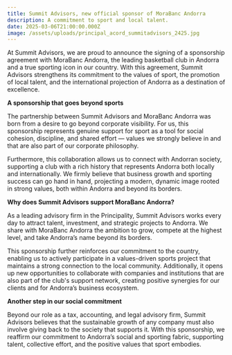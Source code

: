 ```yaml
---
title: Summit Advisors, new official sponsor of MoraBanc Andorra
description: A commitment to sport and local talent.
date: 2025-03-06T21:00:00.000Z
image: /assets/uploads/principal_acord_summitadvisors_2425.jpg
---
```

At Summit Advisors, we are proud to announce the signing of a sponsorship agreement with MoraBanc Andorra, the leading basketball club in Andorra and a true sporting icon in our country. With this agreement, Summit Advisors strengthens its commitment to the values of sport, the promotion of local talent, and the international projection of Andorra as a destination of excellence. 

**A sponsorship that goes beyond sports**

The partnership between Summit Advisors and MoraBanc Andorra was born from a desire to go beyond corporate visibility. For us, this sponsorship represents genuine support for sport as a tool for social cohesion, discipline, and shared effort — values we strongly believe in and that are also part of our corporate philosophy.

Furthermore, this collaboration allows us to connect with Andorran society, supporting a club with a rich history that represents Andorra both locally and internationally. We firmly believe that business growth and sporting success can go hand in hand, projecting a modern, dynamic image rooted in strong values, both within Andorra and beyond its borders.

**Why does Summit Advisors support MoraBanc Andorra?**

As a leading advisory firm in the Principality, Summit Advisors works every day to attract talent, investment, and strategic projects to Andorra. We share with MoraBanc Andorra the ambition to grow, compete at the highest level, and take Andorra’s name beyond its borders.

This sponsorship further reinforces our commitment to the country, enabling us to actively participate in a values-driven sports project that maintains a strong connection to the local community. Additionally, it opens up new opportunities to collaborate with companies and institutions that are also part of the club's support network, creating positive synergies for our clients and for Andorra’s business ecosystem.

**Another step in our social commitment**

Beyond our role as a tax, accounting, and legal advisory firm, Summit Advisors believes that the sustainable growth of any company must also involve giving back to the society that supports it. With this sponsorship, we reaffirm our commitment to Andorra’s social and sporting fabric, supporting talent, collective effort, and the positive values that sport embodies.
